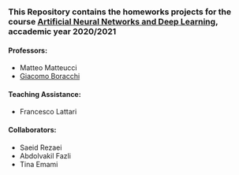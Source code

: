 
### This Repository contains the homeworks projects for the course [Artificial Neural Networks and Deep Learning](http://chrome.ws.dei.polimi.it/index.php?title=Artificial_Neural_Networks_and_Deep_Learning), accademic year 2020/2021
#### Professors:
* Matteo Matteucci
* [Giacomo Boracchi](https://boracchi.faculty.polimi.it/teaching/AN2DL.htm)

#### Teaching Assistance:
* Francesco Lattari

#### Collaborators:
* Saeid Rezaei
* Abdolvakil Fazli
* Tina Emami
